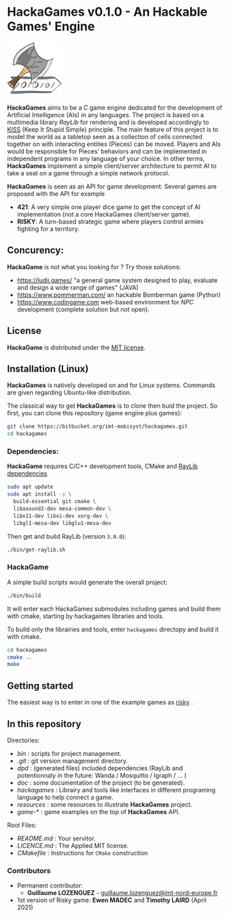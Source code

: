 # HackaGames v0.1.0 - An Hackable Games' Engine

![](resources/logo-128.png)

**HackaGames** aims to be a *C* game engine dedicated for the development of Artificial Intelligence (AIs) in any languages.
The project is based on a multimedia library *RayLib* for rendering and is developed accordingly to [KISS](https://fr.wikipedia.org/wiki/Principe_KISS)  (Keep It Stupid Simple) principle.
The main feature of this project is to model the world as a tabletop seen as a collection of cells connected together on with 
interacting entities (Pieces) can be moved.
Players and AIs would be responsible for Pieces’ behaviors and can be implemented in independent programs in any language of your choice.
In other terms, **HackaGames** implement a simple client/server architecture to permit AI to take a seat on a game through a simple network protocol.

**HackaGames** is seen as an API for game development.
Several games are proposed with the API for example

- **421**: A very simple one player dice game to get the concept of AI implementation (not a core HackaGames client/server game).
- **RISKY**: A turn-based strategic game where players control armies fighting for a territory.

## Concurency:

**HackaGame** is not what you looking for ? Try those solutions:

- https://ludii.games/ "a general game system designed to play, evaluate and design a wide range of games" (JAVA)
- https://www.pommerman.com/ an hackable Bomberman game (Python)
- https://www.codingame.com web-based environment for *NPC* development (complete solution but not open).

## License

**HackaGame** is distributed under the [MIT license](./LICENCE.md).

## Installation (Linux)

**HackaGames** is natively developed on and for Linux systems.
Commands are given regarding Ubuntu-like distribution.

The classical way to get **HackaGames** is to clone then buid the project.
So first, you can clone this repository (game engine plus games):

```bash
git clone https://bitbucket.org/imt-mobisyst/hackagames.git
cd hackagames
```

### Dependencies:

**HackaGame** requires C/C++ development tools, CMake and [RayLib dependencies](https://github.com/raysan5/raylib/wiki/Working-on-GNU-Linux)

```bash
sudo apt update
sudo apt install -y \
  build-essential git cmake \
  libasound2-dev mesa-common-dev \
  libx11-dev libxi-dev xorg-dev \
  libgl1-mesa-dev libglu1-mesa-dev
```

Then get and build RayLib (version `3.0.0`):

```bash
./bin/get-raylib.sh
```

### **HackaGame**

A simple build scripts would generate the overall project:

```bash
./bin/build
```

It will enter each HackaGames submodules including games and build them with cmake, starting by hackagames libraries and tools.

To build only the librairies and tools, enter `hackagames` directopy and build it with cmake.

```sh
cd hackagames
cmake ..
make
```

## Getting started

The easiest way is to enter in one of the example games as [risky](./game-risky) .


## In this repository

Directories:

- *bin* : scripts for project management.
- *.git* : git version management directory.
- *dpd* : (generated files) included dependencies (RayLib and potentionnaly in the future: Wanda / Mosquitto / Igraph / ... )
- *doc* : some documentation of the project (to be generated).
- *hackagames* : Librairy and tools like interfaces in different programing language to help connect a game.
- *resources* : some resources to illustrate **HackaGames** project.
- *game-** : game examples on the top of **HackaGames** API.

Root Files:

- *README.md* : Your servitor.
- *LICENCE.md* : The Applied MIT license.
- *CMakefile* : Instructions for `CMake` construction


### Contributors

- Permanent contributor:
  * **Guillaume LOZENGUEZ** - [guillaume.lozenguez@imt-nord-europe.fr](mailto:guillaume.lozenguez@imt-nord-europe.fr)
- 1st version of Risky game: **Ewen MADEC** and **Timothy LAIRD** (April 2021)
